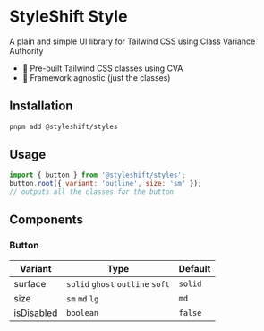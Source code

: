 # StyleShift Style

A plain and simple UI library for Tailwind CSS using Class Variance Authority

- 🎨 Pre-built Tailwind CSS classes using CVA
- 🎯 Framework agnostic (just the classes)

## Installation

```bash
pnpm add @styleshift/styles
```

## Usage

```js
import { button } from '@styleshift/styles';
button.root({ variant: 'outline', size: 'sm' });
// outputs all the classes for the button
```

## Components

### Button

| Variant    | Type                             | Default |
| ---------- | -------------------------------- | ------- |
| surface    | `solid` `ghost` `outline` `soft` | `solid` |
| size       | `sm` `md` `lg`                   | `md`    |
| isDisabled | `boolean`                        | `false` |
